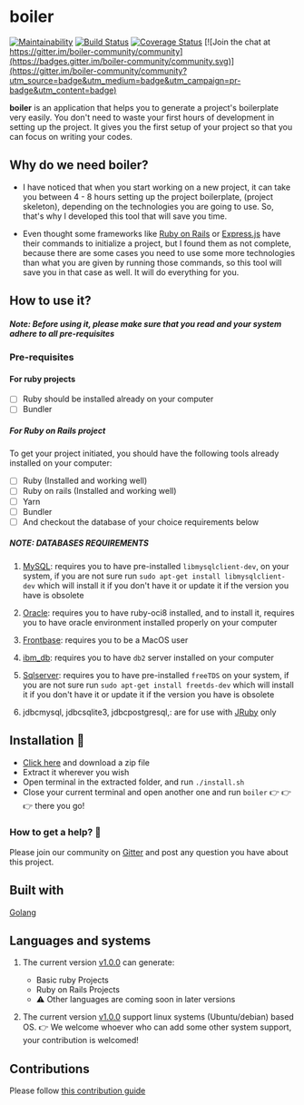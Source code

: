 # boiler
[![Maintainability](https://api.codeclimate.com/v1/badges/0ef5f6e9398a22c4b5ee/maintainability)](https://codeclimate.com/github/descholar-ceo/boiler/maintainability) [![Build Status](https://travis-ci.org/descholar-ceo/boiler.svg?branch=develop)](https://travis-ci.org/descholar-ceo/boiler)  [![Coverage Status](https://coveralls.io/repos/github/descholar-ceo/boiler/badge.svg?branch=develop)](https://coveralls.io/github/descholar-ceo/boiler?branch=develop) [![Join the chat at https://gitter.im/boiler-community/community](https://badges.gitter.im/boiler-community/community.svg)](https://gitter.im/boiler-community/community?utm_source=badge&utm_medium=badge&utm_campaign=pr-badge&utm_content=badge)

__boiler__ is an application that helps you to generate a project's boilerplate very easily. You don't need to waste your first hours of development in setting up the project. It gives you the first setup of your project so that you can focus on writing your codes.

## Why do we need boiler?
- I have noticed that when you start working on a new project, it can take you between 4 - 8 hours setting up the project boilerplate, (project skeleton), depending on the technologies you are going to use. So, that's why I developed this tool that will save you time.

- Even thought some frameworks like [Ruby on Rails](https://rubyonrails.org/) or [Express.js](https://expressjs.com/) have their commands to initialize a project, but I found them as not complete, because there are some cases you need to use some more technologies than what you are given by running those commands, so this tool will save you in that case as well. It will do everything for you.

## How to use it?

##### Note: Before using it, please make sure that you read and your system adhere to all pre-requisites

### Pre-requisites
#### For ruby projects
- [ ] Ruby should be installed already on your computer
- [ ] Bundler

##### For Ruby on Rails project
To get your project initiated, you should have the following tools already installed on your computer:
- [ ] Ruby (Installed and working well)
- [ ] Ruby on rails (Installed and working well)
- [ ] Yarn
- [ ] Bundler
- [ ] And checkout the database of your choice requirements below

 ##### NOTE: DATABASES REQUIREMENTS
1. [MySQL](https://www.mysql.com/): requires you to have pre-installed `libmysqlclient-dev`, on your system, if you are not sure run `sudo apt-get install libmysqlclient-dev` which will install it if you don't have it or update it if the version you have is obsolete

1. [Oracle](https://www.oracle.com/database/technologies/): requires you to have ruby-oci8 installed, and to install it, requires you to have oracle environment installed properly on your computer

1. [Frontbase](http://www.frontbase.com/cgi-bin/WebObjects/FBWebSite): requires you to be a MacOS user

1. [ibm_db](https://www.ibm.com/support/knowledgecenter/hr/SSEPGG_9.7.0/com.ibm.db2.luw.qb.server.doc/doc/t0008875.html): requires you to have `db2` server installed on your computer

1. [Sqlserver](https://www.microsoft.com/en-us/sql-server/sql-server-downloads): requires you to have pre-installed `freeTDS` on your system, 
if you are not sure run `sudo apt-get install freetds-dev` which will install it if you don't have it or update it if the version you have is obsolete

1. jdbcmysql, jdbcsqlite3, jdbcpostgresql,: are for use with [JRuby](https://www.jruby.org/) only

## Installation :electric_plug:
- [Click here](https://github.com/descholar-ceo/boiler/releases/tag/v1.0.0) and download a zip file
- Extract it wherever you wish
- Open terminal in the extracted folder, and run `./install.sh`
- Close your current terminal and open another one and run `boiler` :point_right: :point_right: :point_right: there you go!

### How to get a help? :pray:
Please join our community on [Gitter](https://gitter.im/boiler-community/community) and post any question you have about this project.

## Built with
[Golang](https://golang.org/)

## Languages and systems
1. The current version [v1.0.0](https://github.com/descholar-ceo/boiler/releases/tag/v1.0.0) can generate:
   - Basic ruby Projects
   - Ruby on Rails Projects
   - :warning: Other languages are coming soon in later versions

1. The current version [v1.0.0](https://github.com/descholar-ceo/boiler/releases/tag/v1.0.0) support linux systems (Ubuntu/debian) based OS. :point_right: We welcome whoever who can add some other system support, your contribution is welcomed!

## Contributions
Please follow [this contribution guide](https://github.com/descholar-ceo/boiler/blob/make-a-new-release/CONTRIBUTING.md)
